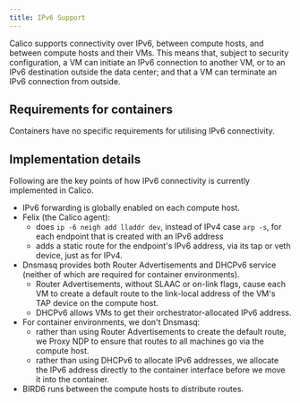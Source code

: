 ```yaml
---
title: IPv6 Support
---
```


Calico supports connectivity over IPv6, between compute hosts, and
between compute hosts and their VMs. This means that, subject to
security configuration, a VM can initiate an IPv6 connection to another
VM, or to an IPv6 destination outside the data center; and that a VM can
terminate an IPv6 connection from outside.

## Requirements for containers

Containers have no specific requirements for utilising IPv6
connectivity.


## Implementation details

Following are the key points of how IPv6 connectivity is currently
implemented in Calico.

-   IPv6 forwarding is globally enabled on each compute host.
-   Felix (the Calico agent):
    -   does `ip -6 neigh add lladdr dev`, instead of IPv4 case
        `arp -s`, for each endpoint that is created with an IPv6 address
    -   adds a static route for the endpoint's IPv6 address, via its tap
        or veth device, just as for IPv4.
-   Dnsmasq provides both Router Advertisements and DHCPv6 service
    (neither of which are required for container environments).
    -   Router Advertisements, without SLAAC or on-link flags, cause
        each VM to create a default route to the link-local address of
        the VM's TAP device on the compute host.
    -   DHCPv6 allows VMs to get their orchestrator-allocated
        IPv6 address.
-   For container environments, we don't Dnsmasq:
    -   rather than using Router Advertisements to create the default
        route, we Proxy NDP to ensure that routes to all machines go via
        the compute host.
    -   rather than using DHCPv6 to allocate IPv6 addresses, we allocate
        the IPv6 address directly to the container interface before we
        move it into the container.
-   BIRD6 runs between the compute hosts to distribute routes.

